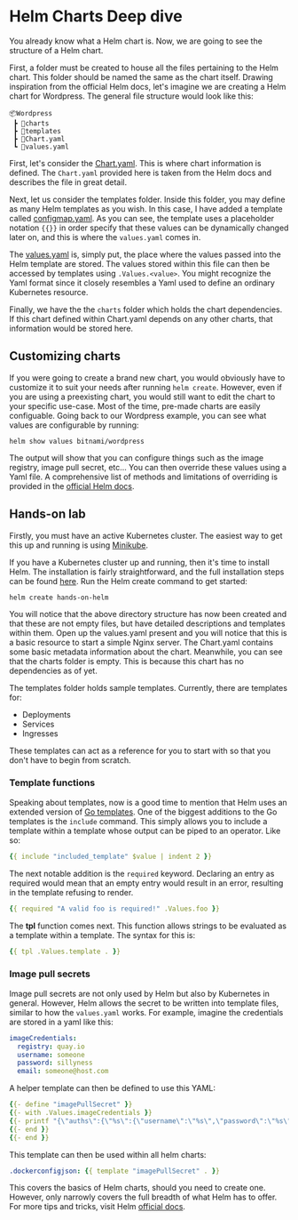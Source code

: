 # Helm Charts Deep dive

You already know what a Helm chart is. Now, we are going to see the structure of a Helm chart.

First, a folder must be created to house all the files pertaining to the Helm chart. This folder should be named the same as the chart itself. Drawing inspiration from the official Helm docs, let's imagine we are creating a Helm chart for Wordpress. The general file structure would look like this: 

```
📦Wordpress
 ┣ 📂charts
 ┣ 📂templates
 ┣ 📜Chart.yaml
 ┗ 📜values.yaml
```

First, let's consider the [Chart.yaml](./Wordpress/Chart.yaml). This is where chart information is defined. The ```Chart.yaml``` provided here is taken from the Helm docs and describes the file in great detail. 

Next, let us consider the templates folder. Inside this folder, you may define as many Helm templates as you wish. In this case, I have added a template called [configmap.yaml](./Wordpress/templates/configmap.yaml). As you can see, the template uses a placeholder notation ```{{}}``` in order specify that these values can be dynamically changed later on, and this is where the ```values.yaml``` comes in.

The [values.yaml](./Wordpress/values.yaml) is, simply put, the place where the values passed into the Helm template are stored. The values stored within this file can then be accessed by templates using ```.Values.<value>```. You might recognize the Yaml format since it closely resembles a Yaml used to define an ordinary Kubernetes resource.

Finally, we have the the ```charts``` folder which holds the chart dependencies. If this chart defined within Chart.yaml depends on any other charts, that information would be stored here.

## Customizing charts

If you were going to create a brand new chart, you would obviously have to customize it to suit your needs after running ```helm create```. However, even if you are using a preexisting chart, you would still want to edit the chart to your specific use-case. Most of the time, pre-made charts are easily configuable. Going back to our Wordpress example, you can see what values are configurable by running:

```
helm show values bitnami/wordpress
```

The output will show that you can configure things such as the image registry, image pull secret, etc... You can then override these values using a Yaml file. A comprehensive list of methods and limitations of overriding is provided in the [official Helm docs](https://helm.sh/docs/intro/using_helm/#the-format-and-limitations-of---set).

## Hands-on lab

Firstly, you must have an active Kubernetes cluster. The easiest way to get this up and running is using [Minikube](https://minikube.sigs.k8s.io/docs/start/).

If you have a Kubernetes cluster up and running, then it's time to install Helm. The installation is fairly straightforward, and the full installation steps can be found [here](https://helm.sh/docs/intro/install/). Run the Helm create command to get started:

```
helm create hands-on-helm
```

You will notice that the above directory structure has now been created and that these are not empty files, but have detailed descriptions and templates within them. Open up the values.yaml present and you will notice that this is a basic resource to start a simple Nginx server.
The Chart.yaml contains some basic metadata information about the chart. Meanwhile, you can see that the charts folder is empty. This is because this chart has no dependencies as of yet.

The templates folder holds sample templates. Currently, there are templates for:

- Deployments
- Services
- Ingresses

These templates can act as a reference for you to start with so that you don't have to begin from scratch.

### Template functions

Speaking about templates, now is a good time to mention that Helm uses an extended version of [Go templates](https://godoc.org/text/template). One of the biggest additions to the Go templates is the ```include``` command. This simply allows you to include a template within a template whose output can be piped to an operator. Like so:

```yaml
{{ include "included_template" $value | indent 2 }}
```

The next notable addition is the ```required``` keyword. Declaring an entry as required would mean that an empty entry would result in an error, resulting in the template refusing to render.

```yaml
{{ required "A valid foo is required!" .Values.foo }}
```

The **tpl** function comes next. This function allows strings to be evaluated as a template within a template. The syntax for this is:

```yaml
{{ tpl .Values.template . }}
```

### Image pull secrets

Image pull secrets are not only used by Helm but also by Kubernetes in general. However, Helm allows the secret to be written into template files, similar to how the ```values.yaml``` works. For example, imagine the credentials are stored in a yaml like this:

```yaml
imageCredentials:
  registry: quay.io
  username: someone
  password: sillyness
  email: someone@host.com
```

A helper template can then be defined to use this YAML:

```yaml
{{- define "imagePullSecret" }}
{{- with .Values.imageCredentials }}
{{- printf "{\"auths\":{\"%s\":{\"username\":\"%s\",\"password\":\"%s\",\"email\":\"%s\",\"auth\":\"%s\"}}}" .registry .username .password .email (printf "%s:%s" .username .password | b64enc) | b64enc }}
{{- end }}
{{- end }}
```

This template can then be used within all helm charts:

```yaml
.dockerconfigjson: {{ template "imagePullSecret" . }}
```

This covers the basics of Helm charts, should you need to create one. However, only narrowly covers the full breadth of what Helm has to offer. For more tips and tricks, visit Helm [official docs](https://helm.sh/docs/howto/charts_tips_and_tricks/).
